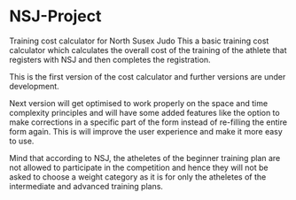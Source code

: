 # NSJ-Project
Training cost calculator for North Susex Judo
This a basic training cost calculator which calculates the overall cost of the training of the athlete that registers with NSJ and then completes the registration.

This is the first version of the cost calculator and further versions are under development.

Next version will get optimised to work properly on the space and time complexity principles and will have some added features like the option to make corrections in
a specific part of the form instead of re-filling the entire form again. This is will improve the user experience and make it more easy to use.

Mind that according to NSJ, the atheletes of the beginner training plan are not allowed to participate in the competition and hence they will not be asked to choose a 
weight category as it is for only the atheletes of the intermediate and advanced training plans. 
